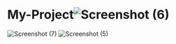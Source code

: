 # My-Project![Screenshot (6)](https://user-images.githubusercontent.com/113882956/203911306-55c355b1-cebb-410d-a67f-e05ee4cc1d50.png)
![Screenshot (7)](https://user-images.githubusercontent.com/113882956/203911357-f0edda75-082c-4762-b991-512c50eeb646.png)
![Screenshot (5)](https://user-images.githubusercontent.com/113882956/203911370-e4495b1c-5ccc-4357-be1a-583dc9c1232d.png)
